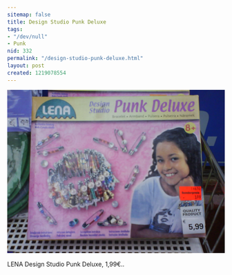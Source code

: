 ```yaml
---
sitemap: false
title: Design Studio Punk Deluxe
tags:
- "/dev/null"
- Punk
nid: 332
permalink: "/design-studio-punk-deluxe.html"
layout: post
created: 1219078554
---
```

<img src="/assets/imgs/dsc00216_0.jpg" alt="Design Studio Punk Deluxe" />
<p>LENA Design Studio Punk Deluxe, 1,99&euro;..</p>
